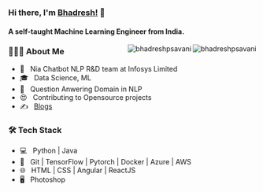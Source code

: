 ### Hi there, I'm [Bhadresh!](https://www.linkedin.com/in/bhadreshsavani/) 👋

<h4> A self-taught Machine Learning Engineer from India.</h4>

<img align="right" src="https://github-readme-stats.vercel.app/api/top-langs/?username=bhadreshpsavani&layout=compact&hide=html&theme=onedark" alt="bhadreshpsavani" />

<img align="right" src="https://github-readme-stats.vercel.app/api?username=bhadreshpsavani&show_icons=true&theme=onedark" alt="bhadreshpsavani" />

<h3> 👨🏻‍💻 About Me </h3>

- 💼 &nbsp; Nia Chatbot NLP R&D team at Infosys Limited
- 🎓 &nbsp; Data Science, ML
- 🔭 &nbsp; Question Anwering Domain in NLP
- 😍 &nbsp; Contributing to Opensource projects
- ✍️ &nbsp; [Blogs](https://medium.com/@bhadreshpsavani)


<h3>🛠 Tech Stack</h3>

- 💻 &nbsp; Python | Java 
- 🔧 &nbsp; Git | TensorFlow | Pytorch | Docker | Azure | AWS
- 🌐 &nbsp; HTML | CSS | Angular | ReactJS 
- 🖥 &nbsp; Photoshop 
